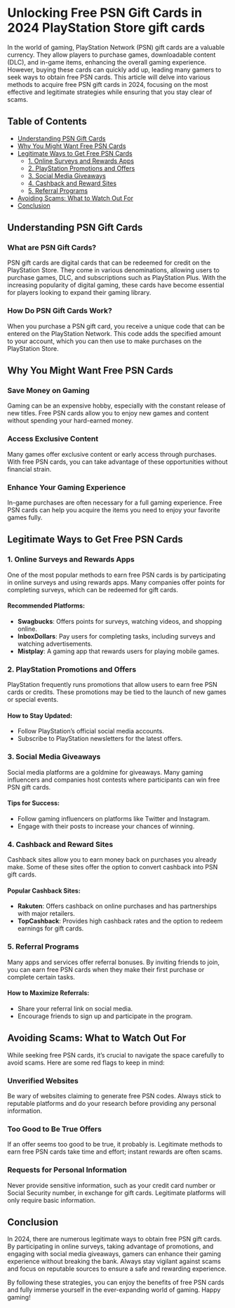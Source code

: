 # Unlocking Free PSN Gift Cards in 2024 PlayStation Store gift cards

In the world of gaming, PlayStation Network (PSN) gift cards are a valuable currency. They allow players to purchase games, downloadable content (DLC), and in-game items, enhancing the overall gaming experience. However, buying these cards can quickly add up, leading many gamers to seek ways to obtain free PSN cards. This article will delve into various methods to acquire free PSN gift cards in 2024, focusing on the most effective and legitimate strategies while ensuring that you stay clear of scams.

## Table of Contents

- [Understanding PSN Gift Cards](#understanding-psn-gift-cards)
- [Why You Might Want Free PSN Cards](#why-you-might-want-free-psn-cards)
- [Legitimate Ways to Get Free PSN Cards](#legitimate-ways-to-get-free-psn-cards)
  - [1. Online Surveys and Rewards Apps](#1-online-surveys-and-rewards-apps)
  - [2. PlayStation Promotions and Offers](#2-playstation-promotions-and-offers)
  - [3. Social Media Giveaways](#3-social-media-giveaways)
  - [4. Cashback and Reward Sites](#4-cashback-and-reward-sites)
  - [5. Referral Programs](#5-referral-programs)
- [Avoiding Scams: What to Watch Out For](#avoiding-scams-what-to-watch-out-for)
- [Conclusion](#conclusion)

## Understanding PSN Gift Cards

### What are PSN Gift Cards?

PSN gift cards are digital cards that can be redeemed for credit on the PlayStation Store. They come in various denominations, allowing users to purchase games, DLC, and subscriptions such as PlayStation Plus. With the increasing popularity of digital gaming, these cards have become essential for players looking to expand their gaming library.

### How Do PSN Gift Cards Work?

When you purchase a PSN gift card, you receive a unique code that can be entered on the PlayStation Network. This code adds the specified amount to your account, which you can then use to make purchases on the PlayStation Store.

## Why You Might Want Free PSN Cards

### Save Money on Gaming

Gaming can be an expensive hobby, especially with the constant release of new titles. Free PSN cards allow you to enjoy new games and content without spending your hard-earned money.

### Access Exclusive Content 

Many games offer exclusive content or early access through purchases. With free PSN cards, you can take advantage of these opportunities without financial strain.

### Enhance Your Gaming Experience

In-game purchases are often necessary for a full gaming experience. Free PSN cards can help you acquire the items you need to enjoy your favorite games fully.

## Legitimate Ways to Get Free PSN Cards

### 1. Online Surveys and Rewards Apps

One of the most popular methods to earn free PSN cards is by participating in online surveys and using rewards apps. Many companies offer points for completing surveys, which can be redeemed for gift cards.

#### Recommended Platforms:
- **Swagbucks**: Offers points for surveys, watching videos, and shopping online.
- **InboxDollars**: Pay users for completing tasks, including surveys and watching advertisements.
- **Mistplay**: A gaming app that rewards users for playing mobile games.

### 2. PlayStation Promotions and Offers

PlayStation frequently runs promotions that allow users to earn free PSN cards or credits. These promotions may be tied to the launch of new games or special events.

#### How to Stay Updated:
- Follow PlayStation’s official social media accounts.
- Subscribe to PlayStation newsletters for the latest offers.

### 3. Social Media Giveaways

Social media platforms are a goldmine for giveaways. Many gaming influencers and companies host contests where participants can win free PSN gift cards.

#### Tips for Success:
- Follow gaming influencers on platforms like Twitter and Instagram.
- Engage with their posts to increase your chances of winning.

### 4. Cashback and Reward Sites

Cashback sites allow you to earn money back on purchases you already make. Some of these sites offer the option to convert cashback into PSN gift cards.

#### Popular Cashback Sites:
- **Rakuten**: Offers cashback on online purchases and has partnerships with major retailers.
- **TopCashback**: Provides high cashback rates and the option to redeem earnings for gift cards.

### 5. Referral Programs

Many apps and services offer referral bonuses. By inviting friends to join, you can earn free PSN cards when they make their first purchase or complete certain tasks.

#### How to Maximize Referrals:
- Share your referral link on social media.
- Encourage friends to sign up and participate in the program.

## Avoiding Scams: What to Watch Out For

While seeking free PSN cards, it’s crucial to navigate the space carefully to avoid scams. Here are some red flags to keep in mind:

### Unverified Websites

Be wary of websites claiming to generate free PSN codes. Always stick to reputable platforms and do your research before providing any personal information.

### Too Good to Be True Offers

If an offer seems too good to be true, it probably is. Legitimate methods to earn free PSN cards take time and effort; instant rewards are often scams.

### Requests for Personal Information

Never provide sensitive information, such as your credit card number or Social Security number, in exchange for gift cards. Legitimate platforms will only require basic information.

## Conclusion

In 2024, there are numerous legitimate ways to obtain free PSN gift cards. By participating in online surveys, taking advantage of promotions, and engaging with social media giveaways, gamers can enhance their gaming experience without breaking the bank. Always stay vigilant against scams and focus on reputable sources to ensure a safe and rewarding experience.

By following these strategies, you can enjoy the benefits of free PSN cards and fully immerse yourself in the ever-expanding world of gaming. Happy gaming!
